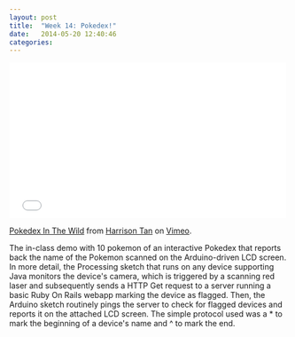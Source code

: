```yaml
---
layout: post
title:  "Week 14: Pokedex!"
date:   2014-05-20 12:40:46
categories:
---
```


<iframe src="//player.vimeo.com/video/95399336" width="500" height="281" frameborder="0" webkitallowfullscreen mozallowfullscreen allowfullscreen></iframe> <p><a href="http://vimeo.com/95399336">Pokedex In The Wild</a> from <a href="http://vimeo.com/user4315024">Harrison Tan</a> on <a href="https://vimeo.com">Vimeo</a>.</p> <p>The in-class demo with 10 pokemon of an interactive Pokedex that reports back the name of the Pokemon scanned on the Arduino-driven LCD screen. In more detail, the Processing sketch that runs on any device supporting Java monitors the device&#039;s camera, which is triggered by a scanning red laser and subsequently sends a HTTP Get request to a server running a basic Ruby On Rails webapp marking the device as flagged. Then, the Arduino sketch routinely pings the server to check for flagged devices and reports it on the attached LCD screen. The simple protocol used was a * to mark the beginning of a device&#039;s name and ^ to mark the end.</p>